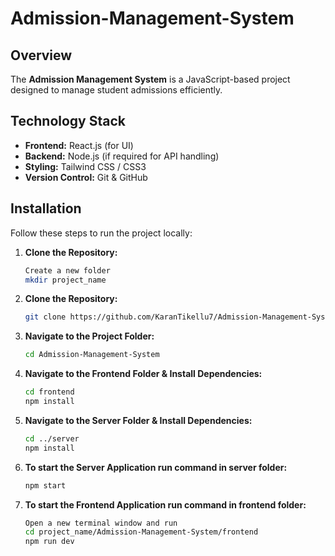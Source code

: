 # Admission-Management-System

## Overview

The **Admission Management System** is a JavaScript-based project designed to manage student admissions efficiently. 

## Technology Stack

- **Frontend:** React.js (for UI)
- **Backend:** Node.js (if required for API handling)
- **Styling:** Tailwind CSS / CSS3
- **Version Control:** Git & GitHub

## Installation

Follow these steps to run the project locally:

1. **Clone the Repository:**
   ```sh
   Create a new folder
   mkdir project_name
   ```

2. **Clone the Repository:**
   ```sh
   git clone https://github.com/KaranTikellu7/Admission-Management-System.git
   ```
3. **Navigate to the Project Folder:**
   ```sh
   cd Admission-Management-System
   ```
4. **Navigate to the Frontend Folder & Install Dependencies:**
   ```sh
   cd frontend
   npm install
   ```
5. **Navigate to the Server Folder & Install Dependencies:**
   ```sh
   cd ../server
   npm install
   ```
6. **To start the Server Application run command in server folder:**
   ```sh
   npm start
   ```
7. **To start the Frontend Application run command in frontend folder:**
   ```sh
   Open a new terminal window and run 
   cd project_name/Admission-Management-System/frontend
   npm run dev
   ```